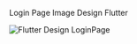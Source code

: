 Login Page Image Design Flutter


![Flutter Design LoginPage](https://user-images.githubusercontent.com/96712615/189486774-1c0483af-a99b-49e2-88f3-313d6ce117ea.png)
